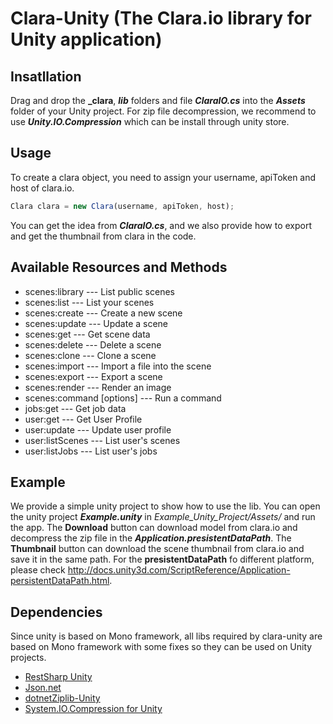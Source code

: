 # Clara-Unity (The Clara.io library for Unity application)
 
## Insatllation
 Drag and drop the **_clara**, **_lib_** folders and file **_ClaraIO.cs_** into the **_Assets_** folder of your Unity project.
 For zip file decompression, we recommend to use **_Unity.IO.Compression_** which can be install through unity store.
 
 
## Usage
 To create a clara object, you need to assign your username, apiToken and host of clara.io.
 ```Javascript
 Clara clara = new Clara(username, apiToken, host);
```
You can get the idea from **_ClaraIO.cs_**, and we also provide how to export and get the thumbnail from clara in the code. 
 
## Available Resources and Methods
* scenes:library --- List public scenes
* scenes:list --- List your scenes
* scenes:create --- Create a new scene
* scenes:update --- Update a scene
* scenes:get --- Get scene data
* scenes:delete --- Delete a scene
* scenes:clone --- Clone a scene
* scenes:import --- Import a file into the scene
* scenes:export --- Export a scene
* scenes:render --- Render an image
* scenes:command [options] --- Run a command
* jobs:get --- Get job data
* user:get --- Get User Profile
* user:update --- Update user profile
* user:listScenes --- List user's scenes
* user:listJobs --- List user's jobs
 
## Example
 We provide a simple unity project to show how to use the lib. 
 You can open the unity project **_Example.unity_** in _Example_Unity_Project/Assets/_ and run the app. 
 The **Download** button can download model from clara.io and decompress the zip file in the **_Application.presistentDataPath_**.
 The **Thumbnail** button can download the scene thumbnail from clara.io and save it in the same path.
 For the **presistentDataPath** fo different platform, please check http://docs.unity3d.com/ScriptReference/Application-persistentDataPath.html. 

## Dependencies
 Since unity is based on Mono framework, all libs required by clara-unity are based on Mono framework with some fixes so they can be used on Unity projects.
 *  [RestSharp Unity](https://github.com/Cratesmith/RestSharp-for-unity3d)
 *  [Json.net](http://www.newtonsoft.com/json)
 *  [dotnetZiplib-Unity](https://github.com/r2d2rigo/dotnetzip-for-unity)
 *  [System.IO.Compression for Unity](https://www.assetstore.unity3d.com/en/#!/content/31902)
 
